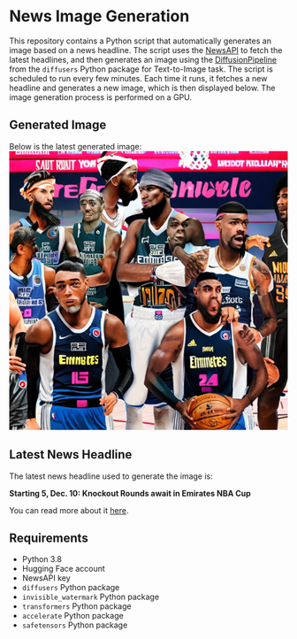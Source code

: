 # News Image Generation
This repository contains a Python script that automatically generates an image based on a news headline. The script uses the [NewsAPI](https://newsapi.org/) to fetch the latest headlines, and then generates an image using the [DiffusionPipeline](https://github.com/huggingface/diffusers) from the `diffusers` Python package for Text-to-Image task.
The script is scheduled to run every few minutes. Each time it runs, it fetches a new headline and generates a new image, which is then displayed below. The image generation process is performed on a GPU.

## Generated Image
Below is the latest generated image:
![Generated Image](image.png)

## Latest News Headline
The latest news headline used to generate the image is:

**Starting 5, Dec. 10: Knockout Rounds await in Emirates NBA Cup**

You can read more about it [here](https://news.google.com/rss/articles/CBMieEFVX3lxTE1pMWtLZ3dhSHlsZldyYjhmWi1fMkRuZS1OX1N1LVhWSWs4V1hGQWhUYW50Ump3TC1yeVlyaGJjeDlEdkVaZHA0QWJXREhuQjJvZENJSnJMdHZaNHZTeEZHSjdxRWhCSW5OWkJiUHRCRzNzNzQ1djFwTQ?oc=5).

## Requirements
- Python 3.8
- Hugging Face account
- NewsAPI key
- `diffusers` Python package
- `invisible_watermark` Python package
- `transformers` Python package
- `accelerate` Python package
- `safetensors` Python package
